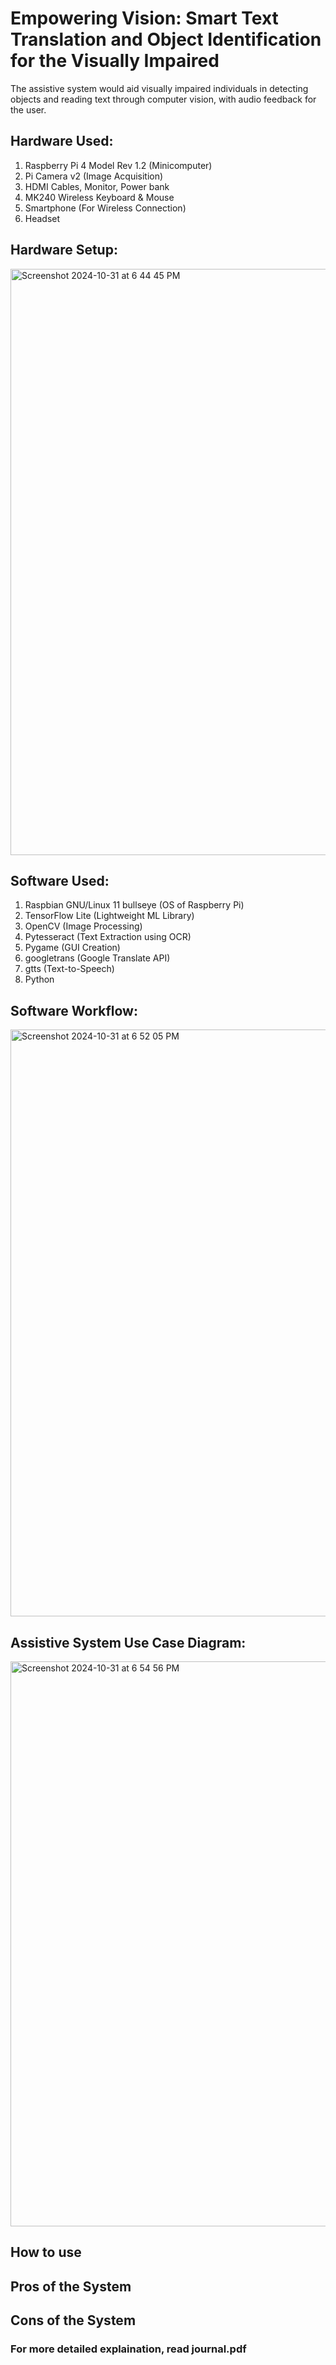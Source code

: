 # Empowering Vision: Smart Text Translation and Object Identification for the Visually Impaired
The assistive system would aid visually impaired individuals in detecting objects and reading text through computer vision, with audio feedback for the user.

## Hardware Used:
1. Raspberry Pi 4 Model Rev 1.2 (Minicomputer)
2. Pi Camera v2 (Image Acquisition)
3. HDMI Cables, Monitor, Power bank
4. MK240 Wireless Keyboard & Mouse
5. Smartphone (For Wireless Connection)
6. Headset

## Hardware Setup:
<img width="938" alt="Screenshot 2024-10-31 at 6 44 45 PM" src="https://github.com/user-attachments/assets/14da0792-1759-4dcd-ade0-73b03db22cf0">

## Software Used:
1. Raspbian GNU/Linux 11 bullseye (OS of Raspberry Pi)
2. TensorFlow Lite (Lightweight ML Library)
3. OpenCV (Image Processing)
4. Pytesseract (Text Extraction using OCR)
5. Pygame (GUI Creation)
6. googletrans (Google Translate API)
7. gtts (Text-to-Speech)
8. Python 

## Software Workflow:
<img width="939" alt="Screenshot 2024-10-31 at 6 52 05 PM" src="https://github.com/user-attachments/assets/17a4b0b3-f80f-4675-aaa5-718e75a980f1">

## Assistive System Use Case Diagram:
<img width="904" alt="Screenshot 2024-10-31 at 6 54 56 PM" src="https://github.com/user-attachments/assets/dbbf1e82-692d-4783-be42-c0179f803e5a">

## How to use

## Pros of the System

## Cons of the System 

### For more detailed explaination, read journal.pdf
